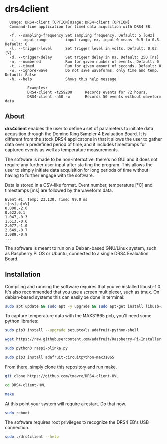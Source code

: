 # drs4client

```
  Usage: DRS4-client [OPTION]Usage: DRS4-client [OPTION]
  Command-line application for timed data acqusition with DRS4 EB.
  
  -f, --sampling-frequency Set sampling frequency. Default: 5 [GHz] 
  -i, --input-range        input range, ex. input 0 means -0.5 to 0.5. Default: 0 
  -l, --trigger-level      Set trigger level in volts. Default: 0.02 [V] 
  -d, --trigger-delay      Set trigger delay in ns. Default: 250 [ns] 
  -n, --numbered           Run for given number of events. Default: 0 
  -t, --timed              Run for given amount of seconds. Default: 0 
  -w, --ignore-wave        Do not save waveforms, only time and temp. Default: False 
  -h, --help               Shows this help message 
  
          Examples:
          DRS4-client -t259200      Records events for 72 hours.
          DRS4-client -n50 -w       Records 50 events without waveform data.
  ```

## About

**drs4client** enables the user to define a set of parameters to initiate data acqusition through the Domino Ring Sampler 4 Evaluation Board. It is different from the stock DRS4 applications in that it allows the user to gather data over a predefined period of time, and it includes timestamps for captured events as well as temperature measurements. 

The software is made to be non-interactive: there's no GUI and it does not require any further user input after starting the program. This allows the user to simply initiate data acquisition for long periods of time without having to further engage with the software. 

Data is stored in a CSV-like format. Event number, temperature [°C] and timestamps [ms] are followed by the waveform data.  

```Example
Event #1, Temp: 23.130, Time: 99.0 ms
t[ns],u[mV]
0.000,-2.0
0.622,0.1
1.047,-0.3
1.613,-0.6
2.077,-1.0
2.649,-0.7
3.089,-0.9
...
```

The software is meant to run on a Debian-based GNU/Linux system, such as Raspberry Pi OS or Ubuntu, connected to a single DRS4 Evaluation Board. 

## Installation 

Compiling and running the software requires that you've installed libusb-1.0. It's also recommended that you use a screen multiplexer, such as tmux. On debian-based systems this can easily be done in terminal:

```bash
sudo apt update && sudo apt -y upgrade && sudo apt-get install libusb-1.0.0-dev tmux
```

To capture temperature data with the MAX31865 pcb, you'll need some python libraries: 

```bash
sudo pip3 install --upgrade setuptools adafruit-python-shell

wget https://raw.githubusercontent.com/adafruit/Raspberry-Pi-Installer-Scripts/master/raspi-blinka.py -O- | sed '124d' - > raspi-blinka.py

sudo python3 raspi-blinka.py

sudo pip3 install adafruit-circuitpython-max31865
```

From there, simply clone this repository and run make. 

```bash
git clone https://github.com/tmavro/DRS4-client-HVL

cd DRS4-client-HVL

make
```

At this point your system will require a restart. Do that now. 

```bash
sudo reboot
```

The software requires root privileges to recognize the DRS4 EB's USB connection. 

```bash
sudo ./drs4client --help
```
